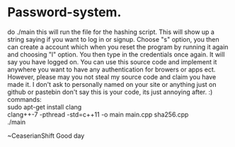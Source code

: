 # Password-system.
do ./main
this will run the file for the hashing script. 
This will show up a string saying if you want to log in or signup. 
Choose "s" option, you then can create a account which when you reset the program by running it again and choosing "l" option. 
You then type in the credentials once again. It will say you have logged on. 
You can use this source code and implement it anywhere you want to have any authentication for browers or apps ect. However, please may you not steal my source code and claim you have made it.
I don't ask to personally named on your site or anything just on github or pastebin don't say this is your code, its just annoying after. :)
commands:                                                                         
sudo apt-get install clang                            
clang++-7 -pthread -std=c++11 -o main main.cpp sha256.cpp                                     
./main

~CeaserianShift Good day
